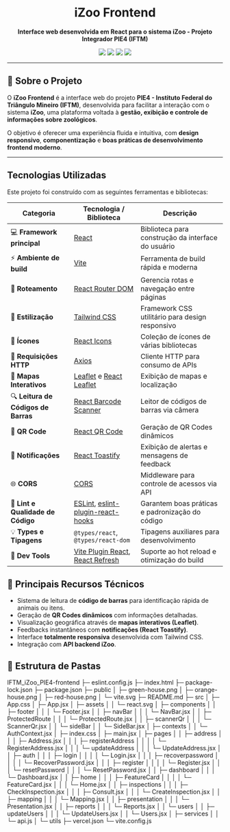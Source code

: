 <h1 align="center"> iZoo Frontend</h1>

<p align="center">
  <strong>Interface web desenvolvida em React para o sistema iZoo - Projeto Integrador PIE4 (IFTM)</strong>
</p>

<p align="center">
  <a href="https://react.dev/"><img src="https://img.shields.io/badge/React-18.2.0-61dafb?style=flat&logo=react&logoColor=white"></a>
  <a href="https://vitejs.dev/"><img src="https://img.shields.io/badge/Vite-5.0+-646CFF?style=flat&logo=vite&logoColor=white"></a>
  <a href="https://www.npmjs.com/"><img src="https://img.shields.io/badge/npm-10+-CB3837?style=flat&logo=npm&logoColor=white"></a>
  <a href="LICENSE"><img src="https://img.shields.io/badge/Licença-MIT-green.svg?style=flat"></a>
</p>

---

## 📖 Sobre o Projeto

O **iZoo Frontend** é a interface web do projeto **PIE4 - Instituto Federal do Triângulo Mineiro (IFTM)**, desenvolvida para facilitar a interação com o sistema **iZoo**, uma plataforma voltada à **gestão, exibição e controle de informações sobre zoológicos**.

O objetivo é oferecer uma experiência fluida e intuitiva, com **design responsivo**, **componentização** e **boas práticas de desenvolvimento frontend moderno**.

---

## Tecnologias Utilizadas

Este projeto foi construído com as seguintes ferramentas e bibliotecas:

| Categoria                           | Tecnologia / Biblioteca                                                                                                                             | Descrição                                          |
| ----------------------------------- | --------------------------------------------------------------------------------------------------------------------------------------------------- | -------------------------------------------------- |
| 💻 **Framework principal**          | [React](https://react.dev/)                                                                                                                         | Biblioteca para construção da interface do usuário |
| ⚡ **Ambiente de build**             | [Vite](https://vitejs.dev/)                                                                                                                         | Ferramenta de build rápida e moderna               |
| 🧭 **Roteamento**                   | [React Router DOM](https://reactrouter.com/)                                                                                                        | Gerencia rotas e navegação entre páginas           |
| 🎨 **Estilização**                  | [Tailwind CSS](https://tailwindcss.com/)                                                                                                            | Framework CSS utilitário para design responsivo    |
| 🧱 **Ícones**                       | [React Icons](https://react-icons.github.io/react-icons/)                                                                                           | Coleção de ícones de várias bibliotecas            |
| 📡 **Requisições HTTP**             | [Axios](https://axios-http.com/)                                                                                                                    | Cliente HTTP para consumo de APIs                  |
| 🧭 **Mapas Interativos**            | [Leaflet](https://leafletjs.com/) e [React Leaflet](https://react-leaflet.js.org/)                                                                  | Exibição de mapas e localização                    |
| 🔍 **Leitura de Códigos de Barras** | [React Barcode Scanner](https://www.npmjs.com/package/@thewirv/react-barcode-scanner)                                                               | Leitor de códigos de barras via câmera             |
| 🔲 **QR Code**                      | [React QR Code](https://www.npmjs.com/package/react-qr-code)                                                                                        | Geração de QR Codes dinâmicos                      |
| 🔔 **Notificações**                 | [React Toastify](https://fkhadra.github.io/react-toastify/introduction)                                                                             | Exibição de alertas e mensagens de feedback        |
| 🌐 **CORS**                         | [CORS](https://www.npmjs.com/package/cors)                                                                                                          | Middleware para controle de acessos via API        |
| 🧹 **Lint e Qualidade de Código**   | [ESLint](https://eslint.org/), [eslint-plugin-react-hooks](https://www.npmjs.com/package/eslint-plugin-react-hooks)                                 | Garantem boas práticas e padronização do código    |
| 💡 **Types e Tipagens**             | `@types/react`, `@types/react-dom`                                                                                                                  | Tipagens auxiliares para desenvolvimento           |
| 🧩 **Dev Tools**                    | [Vite Plugin React](https://www.npmjs.com/package/@vitejs/plugin-react), [React Refresh](https://www.npmjs.com/package/eslint-plugin-react-refresh) | Suporte ao hot reload e otimização do build        |

## 🧠 Principais Recursos Técnicos

- Sistema de leitura de **código de barras** para identificação rápida de animais ou itens.
- Geração de **QR Codes dinâmicos** com informações detalhadas.
- Visualização geográfica através de **mapas interativos (Leaflet)**.
- Feedbacks instantâneos com **notificações (React Toastify)**.
- Interface **totalmente responsiva** desenvolvida com Tailwind CSS.
- Integração com **API backend iZoo**.


## 📁 Estrutura de Pastas

IFTM_iZoo_PIE4-frontend
├─ eslint.config.js
├─ index.html
├─ package-lock.json
├─ package.json
├─ public
│  ├─ green-house.png
│  ├─ orange-house.png
│  ├─ red-house.png
│  └─ vite.svg
├─ README.md
├─ src
│  ├─ App.css
│  ├─ App.jsx
│  ├─ assets
│  │  └─ react.svg
│  ├─ components
│  │  ├─ footer
│  │  │  └─ Footer.jsx
│  │  ├─ navBar
│  │  │  └─ NavBar.jsx
│  │  ├─ ProtectedRoute
│  │  │  └─ ProtectedRoute.jsx
│  │  ├─ scannerQr
│  │  │  └─ ScannerQr.jsx
│  │  └─ sideBar
│  │     └─ SideBar.jsx
│  ├─ contexts
│  │  └─ AuthContext.jsx
│  ├─ index.css
│  ├─ main.jsx
│  ├─ pages
│  │  ├─ address
│  │  │  ├─ Address.jsx
│  │  │  ├─ registerAddress
│  │  │  │  └─ RegisterAddress.jsx
│  │  │  └─ updateAddress
│  │  │     └─ UpdateAddress.jsx
│  │  ├─ auth
│  │  │  ├─ login
│  │  │  │  └─ Login.jsx
│  │  │  ├─ recoverpassword
│  │  │  │  └─ RecoverPassword.jsx
│  │  │  ├─ register
│  │  │  │  └─ Register.jsx
│  │  │  └─ resetPassword
│  │  │     └─ ResetPassword.jsx
│  │  ├─ dashboard
│  │  │  └─ Dashboard.jsx
│  │  ├─ home
│  │  │  ├─ FeatureCard
│  │  │  │  └─ FeatureCard.jsx
│  │  │  └─ Home.jsx
│  │  ├─ inspections
│  │  │  ├─ CheckInspection.jsx
│  │  │  ├─ Consult.jsx
│  │  │  └─ CreateInspection.jsx
│  │  ├─ mapping
│  │  │  └─ Mapping.jsx
│  │  ├─ presentation
│  │  │  └─ Presentation.jsx
│  │  ├─ reports
│  │  │  └─ Reports.jsx
│  │  └─ users
│  │     ├─ updateUsers
│  │     │  └─ UpdateUsers.jsx
│  │     └─ Users.jsx
│  ├─ services
│  │  └─ api.js
│  └─ utils
├─ vercel.json
└─ vite.config.js

```
